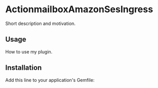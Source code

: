 # ActionmailboxAmazonSesIngress
Short description and motivation.

## Usage
How to use my plugin.

## Installation
Add this line to your application's Gemfile:


